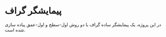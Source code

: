 # پیمایشگر گراف
در این پروژه، یک پیمایشگر ساده گراف با دو روش اول-سطح و اول-عمق پیاده سازی شده است.
